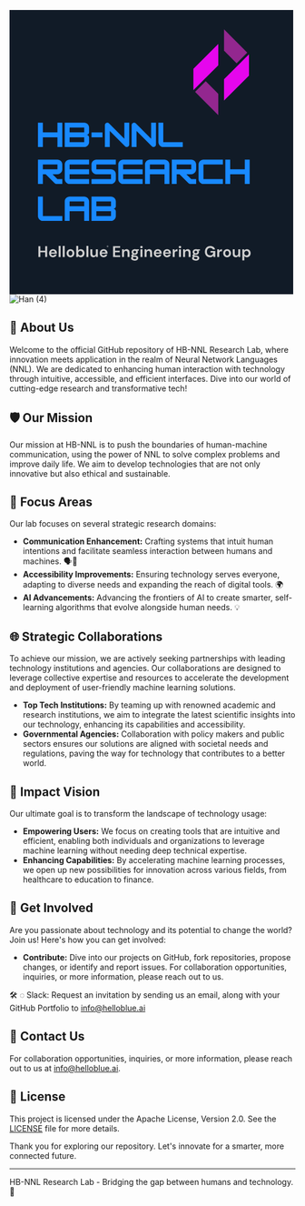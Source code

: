 <svg xmlns="http://www.w3.org/2000/svg" xmlns:xlink="http://www.w3.org/1999/xlink" width="500" zoomAndPan="magnify" viewBox="0 0 375 374.999991" height="500" preserveAspectRatio="xMidYMid meet" version="1.0"><defs><g/><clipPath id="b9228acf05"><path d="M 243.023438 44 L 276 44 L 276 106 L 243.023438 106 Z M 243.023438 44 " clip-rule="nonzero"/></clipPath><clipPath id="ef178c4887"><path d="M 283 58 L 316.523438 58 L 316.523438 120 L 283 120 Z M 283 58 " clip-rule="nonzero"/></clipPath><clipPath id="ac286abd48"><path d="M 245 93 L 276 93 L 276 138.75 L 245 138.75 Z M 245 93 " clip-rule="nonzero"/></clipPath><clipPath id="912c5ad3a2"><path d="M 283 25.5 L 315 25.5 L 315 71 L 283 71 Z M 283 25.5 " clip-rule="nonzero"/></clipPath></defs><rect x="-37.5" width="450" fill="#ffffff" y="-37.499999" height="449.999989" fill-opacity="1"/><rect x="-37.5" width="450" fill="#111b27" y="-37.499999" height="449.999989" fill-opacity="1"/><g fill="#1889ff" fill-opacity="1"><g transform="translate(36.000002, 180.833412)"><g><path d="M 27.347656 -19.304688 L 8.042969 -19.304688 L 8.042969 -32.171875 L 1.609375 -32.171875 L 1.609375 0 L 8.042969 0 L 8.042969 -12.867188 L 27.347656 -12.867188 L 27.347656 0 L 33.78125 0 L 33.78125 -32.171875 L 27.347656 -32.171875 Z M 27.347656 -19.304688 "/></g></g></g><g fill="#1889ff" fill-opacity="1"><g transform="translate(71.38219, 180.833412)"><g><path d="M 33.78125 -25.738281 C 33.78125 -29.234375 30.925781 -32.171875 27.347656 -32.171875 L 1.609375 -32.171875 L 1.609375 0 L 27.347656 0 C 30.925781 0 33.78125 -2.9375 33.78125 -6.433594 L 33.78125 -12.867188 C 33.78125 -14.636719 32.332031 -16.085938 30.5625 -16.085938 C 32.332031 -16.085938 33.78125 -17.535156 33.78125 -19.304688 Z M 27.347656 -25.738281 L 27.347656 -19.304688 L 8.042969 -19.304688 L 8.042969 -25.738281 Z M 8.042969 -6.433594 L 8.042969 -12.867188 L 27.347656 -12.867188 L 27.347656 -6.433594 Z M 8.042969 -6.433594 "/></g></g></g><g fill="#1889ff" fill-opacity="1"><g transform="translate(106.764378, 180.833412)"><g><path d="M 16.085938 -12.867188 L 16.085938 -19.304688 L 1.609375 -19.304688 L 1.609375 -12.867188 Z M 16.085938 -12.867188 "/></g></g></g><g fill="#1889ff" fill-opacity="1"><g transform="translate(124.455467, 180.833412)"><g><path d="M 8.042969 0 L 8.042969 -21.191406 L 28.269531 -0.964844 C 28.875 -0.363281 29.679688 0 30.5625 0 C 32.332031 0 33.78125 -1.449219 33.78125 -3.21875 L 33.78125 -32.171875 L 27.347656 -32.171875 L 27.347656 -10.980469 L 7.117188 -31.207031 C 6.515625 -31.808594 5.710938 -32.171875 4.824219 -32.171875 C 3.054688 -32.171875 1.609375 -30.722656 1.609375 -28.953125 L 1.609375 0 Z M 8.042969 0 "/></g></g></g><g fill="#1889ff" fill-opacity="1"><g transform="translate(159.837656, 180.833412)"><g><path d="M 8.042969 0 L 8.042969 -21.191406 L 28.269531 -0.964844 C 28.875 -0.363281 29.679688 0 30.5625 0 C 32.332031 0 33.78125 -1.449219 33.78125 -3.21875 L 33.78125 -32.171875 L 27.347656 -32.171875 L 27.347656 -10.980469 L 7.117188 -31.207031 C 6.515625 -31.808594 5.710938 -32.171875 4.824219 -32.171875 C 3.054688 -32.171875 1.609375 -30.722656 1.609375 -28.953125 L 1.609375 0 Z M 8.042969 0 "/></g></g></g><g fill="#1889ff" fill-opacity="1"><g transform="translate(195.219844, 180.833412)"><g><path d="M 33.78125 0 L 33.78125 -6.433594 L 8.042969 -6.433594 L 8.042969 -32.171875 L 1.609375 -32.171875 L 1.609375 -6.433594 C 1.609375 -2.894531 4.503906 0 8.042969 0 Z M 33.78125 0 "/></g></g></g><g fill="#1889ff" fill-opacity="1"><g transform="translate(36.000002, 229.583409)"><g><path d="M 33.78125 -25.738281 C 33.78125 -29.277344 30.886719 -32.171875 27.347656 -32.171875 L 1.609375 -32.171875 L 1.609375 0 L 8.042969 0 L 8.042969 -12.867188 L 11.824219 -12.867188 L 23.726562 -0.964844 C 24.371094 -0.320312 25.175781 0 26.058594 0 L 33.78125 0 L 33.78125 -6.433594 L 27.347656 -6.433594 L 20.910156 -12.867188 L 27.347656 -12.867188 C 30.886719 -12.867188 33.78125 -15.765625 33.78125 -19.304688 Z M 27.347656 -25.738281 L 27.347656 -19.304688 L 8.042969 -19.304688 L 8.042969 -25.738281 Z M 27.347656 -25.738281 "/></g></g></g><g fill="#1889ff" fill-opacity="1"><g transform="translate(71.38219, 229.583409)"><g><path d="M 33.78125 -32.171875 L 8.042969 -32.171875 C 4.503906 -32.171875 1.609375 -29.277344 1.609375 -25.738281 L 1.609375 -6.433594 C 1.609375 -2.894531 4.503906 0 8.042969 0 L 33.78125 0 L 33.78125 -6.433594 L 8.042969 -6.433594 L 8.042969 -12.867188 L 33.78125 -12.867188 L 33.78125 -19.304688 L 8.042969 -19.304688 L 8.042969 -25.738281 L 33.78125 -25.738281 Z M 33.78125 -32.171875 "/></g></g></g><g fill="#1889ff" fill-opacity="1"><g transform="translate(106.764378, 229.583409)"><g><path d="M 33.78125 -32.171875 L 8.042969 -32.171875 C 4.503906 -32.171875 1.609375 -29.277344 1.609375 -25.738281 L 1.609375 -19.304688 C 1.609375 -15.765625 4.503906 -12.867188 8.042969 -12.867188 L 27.347656 -12.867188 L 27.347656 -6.433594 L 1.609375 -6.433594 L 1.609375 0 L 27.347656 0 C 30.886719 0 33.78125 -2.894531 33.78125 -6.433594 L 33.78125 -12.867188 C 33.78125 -16.40625 30.886719 -19.304688 27.347656 -19.304688 L 8.042969 -19.304688 L 8.042969 -25.738281 L 33.78125 -25.738281 Z M 33.78125 -32.171875 "/></g></g></g><g fill="#1889ff" fill-opacity="1"><g transform="translate(142.146567, 229.583409)"><g><path d="M 33.78125 -32.171875 L 8.042969 -32.171875 C 4.503906 -32.171875 1.609375 -29.277344 1.609375 -25.738281 L 1.609375 -6.433594 C 1.609375 -2.894531 4.503906 0 8.042969 0 L 33.78125 0 L 33.78125 -6.433594 L 8.042969 -6.433594 L 8.042969 -12.867188 L 33.78125 -12.867188 L 33.78125 -19.304688 L 8.042969 -19.304688 L 8.042969 -25.738281 L 33.78125 -25.738281 Z M 33.78125 -32.171875 "/></g></g></g><g fill="#1889ff" fill-opacity="1"><g transform="translate(177.528755, 229.583409)"><g><path d="M 8.042969 -32.171875 C 4.503906 -32.171875 1.609375 -29.277344 1.609375 -25.738281 L 1.609375 0 L 8.042969 0 L 8.042969 -12.867188 L 27.347656 -12.867188 L 27.347656 0 L 33.78125 0 L 33.78125 -25.738281 C 33.78125 -29.277344 30.886719 -32.171875 27.347656 -32.171875 Z M 8.042969 -25.738281 L 27.347656 -25.738281 L 27.347656 -19.304688 L 8.042969 -19.304688 Z M 8.042969 -25.738281 "/></g></g></g><g fill="#1889ff" fill-opacity="1"><g transform="translate(212.910943, 229.583409)"><g><path d="M 33.78125 -25.738281 C 33.78125 -29.277344 30.886719 -32.171875 27.347656 -32.171875 L 1.609375 -32.171875 L 1.609375 0 L 8.042969 0 L 8.042969 -12.867188 L 11.824219 -12.867188 L 23.726562 -0.964844 C 24.371094 -0.320312 25.175781 0 26.058594 0 L 33.78125 0 L 33.78125 -6.433594 L 27.347656 -6.433594 L 20.910156 -12.867188 L 27.347656 -12.867188 C 30.886719 -12.867188 33.78125 -15.765625 33.78125 -19.304688 Z M 27.347656 -25.738281 L 27.347656 -19.304688 L 8.042969 -19.304688 L 8.042969 -25.738281 Z M 27.347656 -25.738281 "/></g></g></g><g fill="#1889ff" fill-opacity="1"><g transform="translate(248.293131, 229.583409)"><g><path d="M 33.78125 0 L 33.78125 -6.433594 L 8.042969 -6.433594 L 8.042969 -25.738281 L 33.78125 -25.738281 L 33.78125 -32.171875 L 8.042969 -32.171875 C 4.503906 -32.171875 1.609375 -29.277344 1.609375 -25.738281 L 1.609375 -6.433594 C 1.609375 -2.894531 4.503906 0 8.042969 0 Z M 33.78125 0 "/></g></g></g><g fill="#1889ff" fill-opacity="1"><g transform="translate(283.675308, 229.583409)"><g><path d="M 27.347656 -19.304688 L 8.042969 -19.304688 L 8.042969 -32.171875 L 1.609375 -32.171875 L 1.609375 0 L 8.042969 0 L 8.042969 -12.867188 L 27.347656 -12.867188 L 27.347656 0 L 33.78125 0 L 33.78125 -32.171875 L 27.347656 -32.171875 Z M 27.347656 -19.304688 "/></g></g></g><g fill="#1889ff" fill-opacity="1"><g transform="translate(36.000002, 278.333406)"><g><path d="M 33.78125 0 L 33.78125 -6.433594 L 8.042969 -6.433594 L 8.042969 -32.171875 L 1.609375 -32.171875 L 1.609375 -6.433594 C 1.609375 -2.894531 4.503906 0 8.042969 0 Z M 33.78125 0 "/></g></g></g><g fill="#1889ff" fill-opacity="1"><g transform="translate(71.38219, 278.333406)"><g><path d="M 8.042969 -32.171875 C 4.503906 -32.171875 1.609375 -29.277344 1.609375 -25.738281 L 1.609375 0 L 8.042969 0 L 8.042969 -12.867188 L 27.347656 -12.867188 L 27.347656 0 L 33.78125 0 L 33.78125 -25.738281 C 33.78125 -29.277344 30.886719 -32.171875 27.347656 -32.171875 Z M 8.042969 -25.738281 L 27.347656 -25.738281 L 27.347656 -19.304688 L 8.042969 -19.304688 Z M 8.042969 -25.738281 "/></g></g></g><g fill="#1889ff" fill-opacity="1"><g transform="translate(106.764378, 278.333406)"><g><path d="M 33.78125 -25.738281 C 33.78125 -29.234375 30.925781 -32.171875 27.347656 -32.171875 L 1.609375 -32.171875 L 1.609375 0 L 27.347656 0 C 30.925781 0 33.78125 -2.9375 33.78125 -6.433594 L 33.78125 -12.867188 C 33.78125 -14.636719 32.332031 -16.085938 30.5625 -16.085938 C 32.332031 -16.085938 33.78125 -17.535156 33.78125 -19.304688 Z M 27.347656 -25.738281 L 27.347656 -19.304688 L 8.042969 -19.304688 L 8.042969 -25.738281 Z M 8.042969 -6.433594 L 8.042969 -12.867188 L 27.347656 -12.867188 L 27.347656 -6.433594 Z M 8.042969 -6.433594 "/></g></g></g><g clip-path="url(#b9228acf05)"><path fill="#e606ed" d="M 243.046875 105.835938 L 257.132812 91.753906 L 275.96875 72.921875 L 275.96875 44.757812 L 243.046875 77.671875 Z M 243.046875 105.835938 " fill-opacity="1" fill-rule="nonzero"/></g><g clip-path="url(#ef178c4887)"><path fill="#e606ed" d="M 302.421875 72.496094 L 283.585938 91.324219 L 283.585938 119.492188 L 316.507812 86.578125 L 316.507812 58.414062 Z M 302.421875 72.496094 " fill-opacity="1" fill-rule="nonzero"/></g><g clip-path="url(#ac286abd48)"><path fill="#93278f" d="M 245.285156 108.078125 L 275.96875 138.75 L 275.96875 110.585938 L 259.371094 93.996094 Z M 245.285156 108.078125 " fill-opacity="1" fill-rule="nonzero"/></g><g clip-path="url(#912c5ad3a2)"><path fill="#93278f" d="M 283.585938 25.5 L 283.585938 53.660156 L 300.179688 70.253906 L 314.269531 56.171875 Z M 283.585938 25.5 " fill-opacity="1" fill-rule="nonzero"/></g><g fill="#cfcfcf" fill-opacity="1"><g transform="translate(36.750002, 325.946638)"><g><path d="M 1.390625 0 L 1.390625 -14.28125 L 4 -14.28125 L 4 -8.34375 L 10.40625 -8.34375 L 10.40625 -14.28125 L 13.015625 -14.28125 L 13.015625 0 L 10.40625 0 L 10.40625 -6.21875 L 4 -6.21875 L 4 0 Z M 1.390625 0 "/></g></g></g><g fill="#cfcfcf" fill-opacity="1"><g transform="translate(51.268233, 325.946638)"><g><path d="M 6.25 0.25 C 5.226562 0.25 4.320312 0.03125 3.53125 -0.40625 C 2.738281 -0.84375 2.117188 -1.453125 1.671875 -2.234375 C 1.222656 -3.023438 1 -3.941406 1 -4.984375 C 1 -6.023438 1.21875 -6.953125 1.65625 -7.765625 C 2.101562 -8.585938 2.71875 -9.222656 3.5 -9.671875 C 4.28125 -10.128906 5.203125 -10.359375 6.265625 -10.359375 C 7.253906 -10.359375 8.128906 -10.140625 8.890625 -9.703125 C 9.660156 -9.273438 10.257812 -8.679688 10.6875 -7.921875 C 11.113281 -7.171875 11.328125 -6.332031 11.328125 -5.40625 C 11.328125 -5.257812 11.320312 -5.101562 11.3125 -4.9375 C 11.3125 -4.769531 11.300781 -4.597656 11.28125 -4.421875 L 3.59375 -4.421875 C 3.644531 -3.640625 3.914062 -3.019531 4.40625 -2.5625 C 4.90625 -2.113281 5.507812 -1.890625 6.21875 -1.890625 C 6.75 -1.890625 7.191406 -2.007812 7.546875 -2.25 C 7.910156 -2.488281 8.179688 -2.800781 8.359375 -3.1875 L 11.015625 -3.1875 C 10.828125 -2.539062 10.507812 -1.957031 10.0625 -1.4375 C 9.625 -0.914062 9.082031 -0.503906 8.4375 -0.203125 C 7.789062 0.0976562 7.0625 0.25 6.25 0.25 Z M 6.265625 -8.25 C 5.628906 -8.25 5.066406 -8.066406 4.578125 -7.703125 C 4.085938 -7.335938 3.769531 -6.789062 3.625 -6.0625 L 8.671875 -6.0625 C 8.628906 -6.726562 8.382812 -7.257812 7.9375 -7.65625 C 7.488281 -8.050781 6.929688 -8.25 6.265625 -8.25 Z M 6.265625 -8.25 "/></g></g></g><g fill="#cfcfcf" fill-opacity="1"><g transform="translate(63.584267, 325.946638)"><g><path d="M 1.328125 0 L 1.328125 -14.6875 L 3.9375 -14.6875 L 3.9375 0 Z M 1.328125 0 "/></g></g></g><g fill="#cfcfcf" fill-opacity="1"><g transform="translate(68.987852, 325.946638)"><g><path d="M 1.328125 0 L 1.328125 -14.6875 L 3.9375 -14.6875 L 3.9375 0 Z M 1.328125 0 "/></g></g></g><g fill="#cfcfcf" fill-opacity="1"><g transform="translate(74.391437, 325.946638)"><g><path d="M 6.1875 0.25 C 5.207031 0.25 4.320312 0.0234375 3.53125 -0.421875 C 2.75 -0.878906 2.128906 -1.503906 1.671875 -2.296875 C 1.222656 -3.085938 1 -4.007812 1 -5.0625 C 1 -6.101562 1.226562 -7.019531 1.6875 -7.8125 C 2.15625 -8.613281 2.78125 -9.238281 3.5625 -9.6875 C 4.34375 -10.132812 5.222656 -10.359375 6.203125 -10.359375 C 7.171875 -10.359375 8.046875 -10.132812 8.828125 -9.6875 C 9.609375 -9.238281 10.222656 -8.613281 10.671875 -7.8125 C 11.128906 -7.019531 11.359375 -6.101562 11.359375 -5.0625 C 11.359375 -4.007812 11.128906 -3.085938 10.671875 -2.296875 C 10.222656 -1.503906 9.601562 -0.878906 8.8125 -0.421875 C 8.019531 0.0234375 7.144531 0.25 6.1875 0.25 Z M 6.1875 -2.015625 C 6.863281 -2.015625 7.453125 -2.269531 7.953125 -2.78125 C 8.460938 -3.289062 8.71875 -4.050781 8.71875 -5.0625 C 8.71875 -6.070312 8.460938 -6.828125 7.953125 -7.328125 C 7.453125 -7.835938 6.867188 -8.09375 6.203125 -8.09375 C 5.503906 -8.09375 4.90625 -7.835938 4.40625 -7.328125 C 3.914062 -6.828125 3.671875 -6.070312 3.671875 -5.0625 C 3.671875 -4.050781 3.914062 -3.289062 4.40625 -2.78125 C 4.90625 -2.269531 5.5 -2.015625 6.1875 -2.015625 Z M 6.1875 -2.015625 "/></g></g></g><g fill="#cfcfcf" fill-opacity="1"><g transform="translate(86.870595, 325.946638)"><g><path d="M 7.328125 0.25 C 6.566406 0.25 5.898438 0.109375 5.328125 -0.171875 C 4.753906 -0.460938 4.289062 -0.867188 3.9375 -1.390625 L 3.65625 0 L 1.328125 0 L 1.328125 -14.6875 L 3.9375 -14.6875 L 3.9375 -8.671875 C 4.257812 -9.117188 4.691406 -9.507812 5.234375 -9.84375 C 5.773438 -10.1875 6.472656 -10.359375 7.328125 -10.359375 C 8.273438 -10.359375 9.125 -10.128906 9.875 -9.671875 C 10.625 -9.210938 11.21875 -8.582031 11.65625 -7.78125 C 12.09375 -6.976562 12.3125 -6.066406 12.3125 -5.046875 C 12.3125 -4.023438 12.09375 -3.113281 11.65625 -2.3125 C 11.21875 -1.519531 10.625 -0.894531 9.875 -0.4375 C 9.125 0.0195312 8.273438 0.25 7.328125 0.25 Z M 6.78125 -2.046875 C 7.601562 -2.046875 8.285156 -2.320312 8.828125 -2.875 C 9.378906 -3.4375 9.65625 -4.160156 9.65625 -5.046875 C 9.65625 -5.921875 9.378906 -6.644531 8.828125 -7.21875 C 8.285156 -7.789062 7.601562 -8.078125 6.78125 -8.078125 C 5.9375 -8.078125 5.242188 -7.796875 4.703125 -7.234375 C 4.160156 -6.671875 3.890625 -5.945312 3.890625 -5.0625 C 3.890625 -4.175781 4.160156 -3.453125 4.703125 -2.890625 C 5.242188 -2.328125 5.9375 -2.046875 6.78125 -2.046875 Z M 6.78125 -2.046875 "/></g></g></g><g fill="#cfcfcf" fill-opacity="1"><g transform="translate(100.287721, 325.946638)"><g><path d="M 1.328125 0 L 1.328125 -14.6875 L 3.9375 -14.6875 L 3.9375 0 Z M 1.328125 0 "/></g></g></g><g fill="#cfcfcf" fill-opacity="1"><g transform="translate(105.691306, 325.946638)"><g><path d="M 5.125 0.25 C 3.851562 0.25 2.875 -0.144531 2.1875 -0.9375 C 1.5 -1.726562 1.15625 -2.882812 1.15625 -4.40625 L 1.15625 -10.125 L 3.75 -10.125 L 3.75 -4.65625 C 3.75 -3.78125 3.925781 -3.109375 4.28125 -2.640625 C 4.632812 -2.179688 5.191406 -1.953125 5.953125 -1.953125 C 6.679688 -1.953125 7.28125 -2.210938 7.75 -2.734375 C 8.21875 -3.253906 8.453125 -3.972656 8.453125 -4.890625 L 8.453125 -10.125 L 11.0625 -10.125 L 11.0625 0 L 8.75 0 L 8.546875 -1.71875 C 8.234375 -1.113281 7.78125 -0.632812 7.1875 -0.28125 C 6.601562 0.0703125 5.914062 0.25 5.125 0.25 Z M 5.125 0.25 "/></g></g></g><g fill="#cfcfcf" fill-opacity="1"><g transform="translate(118.21125, 325.946638)"><g><path d="M 6.25 0.25 C 5.226562 0.25 4.320312 0.03125 3.53125 -0.40625 C 2.738281 -0.84375 2.117188 -1.453125 1.671875 -2.234375 C 1.222656 -3.023438 1 -3.941406 1 -4.984375 C 1 -6.023438 1.21875 -6.953125 1.65625 -7.765625 C 2.101562 -8.585938 2.71875 -9.222656 3.5 -9.671875 C 4.28125 -10.128906 5.203125 -10.359375 6.265625 -10.359375 C 7.253906 -10.359375 8.128906 -10.140625 8.890625 -9.703125 C 9.660156 -9.273438 10.257812 -8.679688 10.6875 -7.921875 C 11.113281 -7.171875 11.328125 -6.332031 11.328125 -5.40625 C 11.328125 -5.257812 11.320312 -5.101562 11.3125 -4.9375 C 11.3125 -4.769531 11.300781 -4.597656 11.28125 -4.421875 L 3.59375 -4.421875 C 3.644531 -3.640625 3.914062 -3.019531 4.40625 -2.5625 C 4.90625 -2.113281 5.507812 -1.890625 6.21875 -1.890625 C 6.75 -1.890625 7.191406 -2.007812 7.546875 -2.25 C 7.910156 -2.488281 8.179688 -2.800781 8.359375 -3.1875 L 11.015625 -3.1875 C 10.828125 -2.539062 10.507812 -1.957031 10.0625 -1.4375 C 9.625 -0.914062 9.082031 -0.503906 8.4375 -0.203125 C 7.789062 0.0976562 7.0625 0.25 6.25 0.25 Z M 6.265625 -8.25 C 5.628906 -8.25 5.066406 -8.066406 4.578125 -7.703125 C 4.085938 -7.335938 3.769531 -6.789062 3.625 -6.0625 L 8.671875 -6.0625 C 8.628906 -6.726562 8.382812 -7.257812 7.9375 -7.65625 C 7.488281 -8.050781 6.929688 -8.25 6.265625 -8.25 Z M 6.265625 -8.25 "/></g></g></g><g fill="#cfcfcf" fill-opacity="1"><g transform="translate(130.527284, 325.946638)"><g/></g></g><g fill="#cfcfcf" fill-opacity="1"><g transform="translate(135.502666, 325.946638)"><g><path d="M 1.390625 0 L 1.390625 -14.28125 L 10.71875 -14.28125 L 10.71875 -12.1875 L 4 -12.1875 L 4 -8.265625 L 10.09375 -8.265625 L 10.09375 -6.21875 L 4 -6.21875 L 4 -2.109375 L 10.71875 -2.109375 L 10.71875 0 Z M 1.390625 0 "/></g></g></g><g fill="#cfcfcf" fill-opacity="1"><g transform="translate(147.410883, 325.946638)"><g><path d="M 1.328125 0 L 1.328125 -10.125 L 3.625 -10.125 L 3.84375 -8.40625 C 4.15625 -9.007812 4.601562 -9.484375 5.1875 -9.828125 C 5.78125 -10.179688 6.476562 -10.359375 7.28125 -10.359375 C 8.53125 -10.359375 9.503906 -9.960938 10.203125 -9.171875 C 10.898438 -8.390625 11.25 -7.238281 11.25 -5.71875 L 11.25 0 L 8.625 0 L 8.625 -5.46875 C 8.625 -6.34375 8.445312 -7.007812 8.09375 -7.46875 C 7.75 -7.925781 7.203125 -8.15625 6.453125 -8.15625 C 5.710938 -8.15625 5.109375 -7.894531 4.640625 -7.375 C 4.171875 -6.863281 3.9375 -6.144531 3.9375 -5.21875 L 3.9375 0 Z M 1.328125 0 "/></g></g></g><g fill="#cfcfcf" fill-opacity="1"><g transform="translate(159.930833, 325.946638)"><g><path d="M 5.609375 -3.015625 C 5.117188 -3.015625 4.664062 -3.070312 4.25 -3.1875 L 3.484375 -2.421875 C 3.722656 -2.304688 4.035156 -2.207031 4.421875 -2.125 C 4.816406 -2.039062 5.457031 -1.957031 6.34375 -1.875 C 7.6875 -1.75 8.664062 -1.425781 9.28125 -0.90625 C 9.894531 -0.394531 10.203125 0.3125 10.203125 1.21875 C 10.203125 1.820312 10.035156 2.390625 9.703125 2.921875 C 9.378906 3.460938 8.878906 3.898438 8.203125 4.234375 C 7.523438 4.566406 6.65625 4.734375 5.59375 4.734375 C 4.144531 4.734375 2.976562 4.460938 2.09375 3.921875 C 1.21875 3.390625 0.78125 2.585938 0.78125 1.515625 C 0.78125 0.597656 1.222656 -0.191406 2.109375 -0.859375 C 1.828125 -0.984375 1.585938 -1.113281 1.390625 -1.25 C 1.203125 -1.382812 1.03125 -1.523438 0.875 -1.671875 L 0.875 -2.140625 L 2.65625 -4.015625 C 1.863281 -4.710938 1.46875 -5.601562 1.46875 -6.6875 C 1.46875 -7.375 1.632812 -7.992188 1.96875 -8.546875 C 2.300781 -9.109375 2.773438 -9.550781 3.390625 -9.875 C 4.003906 -10.195312 4.742188 -10.359375 5.609375 -10.359375 C 6.179688 -10.359375 6.710938 -10.28125 7.203125 -10.125 L 11.046875 -10.125 L 11.046875 -8.53125 L 9.3125 -8.40625 C 9.582031 -7.882812 9.71875 -7.3125 9.71875 -6.6875 C 9.71875 -6.007812 9.550781 -5.390625 9.21875 -4.828125 C 8.894531 -4.273438 8.421875 -3.832031 7.796875 -3.5 C 7.179688 -3.175781 6.453125 -3.015625 5.609375 -3.015625 Z M 5.609375 -5.015625 C 6.140625 -5.015625 6.578125 -5.15625 6.921875 -5.4375 C 7.273438 -5.726562 7.453125 -6.140625 7.453125 -6.671875 C 7.453125 -7.203125 7.273438 -7.609375 6.921875 -7.890625 C 6.578125 -8.179688 6.140625 -8.328125 5.609375 -8.328125 C 5.054688 -8.328125 4.609375 -8.179688 4.265625 -7.890625 C 3.921875 -7.609375 3.75 -7.203125 3.75 -6.671875 C 3.75 -6.140625 3.921875 -5.726562 4.265625 -5.4375 C 4.609375 -5.15625 5.054688 -5.015625 5.609375 -5.015625 Z M 3.15625 1.25 C 3.15625 1.75 3.390625 2.125 3.859375 2.375 C 4.335938 2.625 4.914062 2.75 5.59375 2.75 C 6.25 2.75 6.78125 2.613281 7.1875 2.34375 C 7.59375 2.082031 7.796875 1.726562 7.796875 1.28125 C 7.796875 0.914062 7.660156 0.609375 7.390625 0.359375 C 7.128906 0.117188 6.601562 -0.0234375 5.8125 -0.078125 C 5.257812 -0.117188 4.742188 -0.179688 4.265625 -0.265625 C 3.867188 -0.046875 3.582031 0.191406 3.40625 0.453125 C 3.238281 0.710938 3.15625 0.976562 3.15625 1.25 Z M 3.15625 1.25 "/></g></g></g><g fill="#cfcfcf" fill-opacity="1"><g transform="translate(171.655533, 325.946638)"><g><path d="M 2.734375 -11.6875 C 2.253906 -11.6875 1.863281 -11.828125 1.5625 -12.109375 C 1.257812 -12.398438 1.109375 -12.765625 1.109375 -13.203125 C 1.109375 -13.640625 1.257812 -13.992188 1.5625 -14.265625 C 1.863281 -14.546875 2.253906 -14.6875 2.734375 -14.6875 C 3.210938 -14.6875 3.601562 -14.546875 3.90625 -14.265625 C 4.207031 -13.992188 4.359375 -13.640625 4.359375 -13.203125 C 4.359375 -12.765625 4.207031 -12.398438 3.90625 -12.109375 C 3.601562 -11.828125 3.210938 -11.6875 2.734375 -11.6875 Z M 1.421875 0 L 1.421875 -10.125 L 4.046875 -10.125 L 4.046875 0 Z M 1.421875 0 "/></g></g></g><g fill="#cfcfcf" fill-opacity="1"><g transform="translate(177.222237, 325.946638)"><g><path d="M 1.328125 0 L 1.328125 -10.125 L 3.625 -10.125 L 3.84375 -8.40625 C 4.15625 -9.007812 4.601562 -9.484375 5.1875 -9.828125 C 5.78125 -10.179688 6.476562 -10.359375 7.28125 -10.359375 C 8.53125 -10.359375 9.503906 -9.960938 10.203125 -9.171875 C 10.898438 -8.390625 11.25 -7.238281 11.25 -5.71875 L 11.25 0 L 8.625 0 L 8.625 -5.46875 C 8.625 -6.34375 8.445312 -7.007812 8.09375 -7.46875 C 7.75 -7.925781 7.203125 -8.15625 6.453125 -8.15625 C 5.710938 -8.15625 5.109375 -7.894531 4.640625 -7.375 C 4.171875 -6.863281 3.9375 -6.144531 3.9375 -5.21875 L 3.9375 0 Z M 1.328125 0 "/></g></g></g><g fill="#cfcfcf" fill-opacity="1"><g transform="translate(189.742187, 325.946638)"><g><path d="M 6.25 0.25 C 5.226562 0.25 4.320312 0.03125 3.53125 -0.40625 C 2.738281 -0.84375 2.117188 -1.453125 1.671875 -2.234375 C 1.222656 -3.023438 1 -3.941406 1 -4.984375 C 1 -6.023438 1.21875 -6.953125 1.65625 -7.765625 C 2.101562 -8.585938 2.71875 -9.222656 3.5 -9.671875 C 4.28125 -10.128906 5.203125 -10.359375 6.265625 -10.359375 C 7.253906 -10.359375 8.128906 -10.140625 8.890625 -9.703125 C 9.660156 -9.273438 10.257812 -8.679688 10.6875 -7.921875 C 11.113281 -7.171875 11.328125 -6.332031 11.328125 -5.40625 C 11.328125 -5.257812 11.320312 -5.101562 11.3125 -4.9375 C 11.3125 -4.769531 11.300781 -4.597656 11.28125 -4.421875 L 3.59375 -4.421875 C 3.644531 -3.640625 3.914062 -3.019531 4.40625 -2.5625 C 4.90625 -2.113281 5.507812 -1.890625 6.21875 -1.890625 C 6.75 -1.890625 7.191406 -2.007812 7.546875 -2.25 C 7.910156 -2.488281 8.179688 -2.800781 8.359375 -3.1875 L 11.015625 -3.1875 C 10.828125 -2.539062 10.507812 -1.957031 10.0625 -1.4375 C 9.625 -0.914062 9.082031 -0.503906 8.4375 -0.203125 C 7.789062 0.0976562 7.0625 0.25 6.25 0.25 Z M 6.265625 -8.25 C 5.628906 -8.25 5.066406 -8.066406 4.578125 -7.703125 C 4.085938 -7.335938 3.769531 -6.789062 3.625 -6.0625 L 8.671875 -6.0625 C 8.628906 -6.726562 8.382812 -7.257812 7.9375 -7.65625 C 7.488281 -8.050781 6.929688 -8.25 6.265625 -8.25 Z M 6.265625 -8.25 "/></g></g></g><g fill="#cfcfcf" fill-opacity="1"><g transform="translate(202.058226, 325.946638)"><g><path d="M 6.25 0.25 C 5.226562 0.25 4.320312 0.03125 3.53125 -0.40625 C 2.738281 -0.84375 2.117188 -1.453125 1.671875 -2.234375 C 1.222656 -3.023438 1 -3.941406 1 -4.984375 C 1 -6.023438 1.21875 -6.953125 1.65625 -7.765625 C 2.101562 -8.585938 2.71875 -9.222656 3.5 -9.671875 C 4.28125 -10.128906 5.203125 -10.359375 6.265625 -10.359375 C 7.253906 -10.359375 8.128906 -10.140625 8.890625 -9.703125 C 9.660156 -9.273438 10.257812 -8.679688 10.6875 -7.921875 C 11.113281 -7.171875 11.328125 -6.332031 11.328125 -5.40625 C 11.328125 -5.257812 11.320312 -5.101562 11.3125 -4.9375 C 11.3125 -4.769531 11.300781 -4.597656 11.28125 -4.421875 L 3.59375 -4.421875 C 3.644531 -3.640625 3.914062 -3.019531 4.40625 -2.5625 C 4.90625 -2.113281 5.507812 -1.890625 6.21875 -1.890625 C 6.75 -1.890625 7.191406 -2.007812 7.546875 -2.25 C 7.910156 -2.488281 8.179688 -2.800781 8.359375 -3.1875 L 11.015625 -3.1875 C 10.828125 -2.539062 10.507812 -1.957031 10.0625 -1.4375 C 9.625 -0.914062 9.082031 -0.503906 8.4375 -0.203125 C 7.789062 0.0976562 7.0625 0.25 6.25 0.25 Z M 6.265625 -8.25 C 5.628906 -8.25 5.066406 -8.066406 4.578125 -7.703125 C 4.085938 -7.335938 3.769531 -6.789062 3.625 -6.0625 L 8.671875 -6.0625 C 8.628906 -6.726562 8.382812 -7.257812 7.9375 -7.65625 C 7.488281 -8.050781 6.929688 -8.25 6.265625 -8.25 Z M 6.265625 -8.25 "/></g></g></g><g fill="#cfcfcf" fill-opacity="1"><g transform="translate(214.374265, 325.946638)"><g><path d="M 1.328125 0 L 1.328125 -10.125 L 3.65625 -10.125 L 3.890625 -8.21875 C 4.265625 -8.875 4.765625 -9.394531 5.390625 -9.78125 C 6.023438 -10.164062 6.769531 -10.359375 7.625 -10.359375 L 7.625 -7.609375 L 6.890625 -7.609375 C 6.328125 -7.609375 5.816406 -7.519531 5.359375 -7.34375 C 4.910156 -7.164062 4.5625 -6.859375 4.3125 -6.421875 C 4.0625 -5.992188 3.9375 -5.390625 3.9375 -4.609375 L 3.9375 0 Z M 1.328125 0 "/></g></g></g><g fill="#cfcfcf" fill-opacity="1"><g transform="translate(222.57137, 325.946638)"><g><path d="M 2.734375 -11.6875 C 2.253906 -11.6875 1.863281 -11.828125 1.5625 -12.109375 C 1.257812 -12.398438 1.109375 -12.765625 1.109375 -13.203125 C 1.109375 -13.640625 1.257812 -13.992188 1.5625 -14.265625 C 1.863281 -14.546875 2.253906 -14.6875 2.734375 -14.6875 C 3.210938 -14.6875 3.601562 -14.546875 3.90625 -14.265625 C 4.207031 -13.992188 4.359375 -13.640625 4.359375 -13.203125 C 4.359375 -12.765625 4.207031 -12.398438 3.90625 -12.109375 C 3.601562 -11.828125 3.210938 -11.6875 2.734375 -11.6875 Z M 1.421875 0 L 1.421875 -10.125 L 4.046875 -10.125 L 4.046875 0 Z M 1.421875 0 "/></g></g></g><g fill="#cfcfcf" fill-opacity="1"><g transform="translate(228.138074, 325.946638)"><g><path d="M 1.328125 0 L 1.328125 -10.125 L 3.625 -10.125 L 3.84375 -8.40625 C 4.15625 -9.007812 4.601562 -9.484375 5.1875 -9.828125 C 5.78125 -10.179688 6.476562 -10.359375 7.28125 -10.359375 C 8.53125 -10.359375 9.503906 -9.960938 10.203125 -9.171875 C 10.898438 -8.390625 11.25 -7.238281 11.25 -5.71875 L 11.25 0 L 8.625 0 L 8.625 -5.46875 C 8.625 -6.34375 8.445312 -7.007812 8.09375 -7.46875 C 7.75 -7.925781 7.203125 -8.15625 6.453125 -8.15625 C 5.710938 -8.15625 5.109375 -7.894531 4.640625 -7.375 C 4.171875 -6.863281 3.9375 -6.144531 3.9375 -5.21875 L 3.9375 0 Z M 1.328125 0 "/></g></g></g><g fill="#cfcfcf" fill-opacity="1"><g transform="translate(240.658024, 325.946638)"><g><path d="M 5.609375 -3.015625 C 5.117188 -3.015625 4.664062 -3.070312 4.25 -3.1875 L 3.484375 -2.421875 C 3.722656 -2.304688 4.035156 -2.207031 4.421875 -2.125 C 4.816406 -2.039062 5.457031 -1.957031 6.34375 -1.875 C 7.6875 -1.75 8.664062 -1.425781 9.28125 -0.90625 C 9.894531 -0.394531 10.203125 0.3125 10.203125 1.21875 C 10.203125 1.820312 10.035156 2.390625 9.703125 2.921875 C 9.378906 3.460938 8.878906 3.898438 8.203125 4.234375 C 7.523438 4.566406 6.65625 4.734375 5.59375 4.734375 C 4.144531 4.734375 2.976562 4.460938 2.09375 3.921875 C 1.21875 3.390625 0.78125 2.585938 0.78125 1.515625 C 0.78125 0.597656 1.222656 -0.191406 2.109375 -0.859375 C 1.828125 -0.984375 1.585938 -1.113281 1.390625 -1.25 C 1.203125 -1.382812 1.03125 -1.523438 0.875 -1.671875 L 0.875 -2.140625 L 2.65625 -4.015625 C 1.863281 -4.710938 1.46875 -5.601562 1.46875 -6.6875 C 1.46875 -7.375 1.632812 -7.992188 1.96875 -8.546875 C 2.300781 -9.109375 2.773438 -9.550781 3.390625 -9.875 C 4.003906 -10.195312 4.742188 -10.359375 5.609375 -10.359375 C 6.179688 -10.359375 6.710938 -10.28125 7.203125 -10.125 L 11.046875 -10.125 L 11.046875 -8.53125 L 9.3125 -8.40625 C 9.582031 -7.882812 9.71875 -7.3125 9.71875 -6.6875 C 9.71875 -6.007812 9.550781 -5.390625 9.21875 -4.828125 C 8.894531 -4.273438 8.421875 -3.832031 7.796875 -3.5 C 7.179688 -3.175781 6.453125 -3.015625 5.609375 -3.015625 Z M 5.609375 -5.015625 C 6.140625 -5.015625 6.578125 -5.15625 6.921875 -5.4375 C 7.273438 -5.726562 7.453125 -6.140625 7.453125 -6.671875 C 7.453125 -7.203125 7.273438 -7.609375 6.921875 -7.890625 C 6.578125 -8.179688 6.140625 -8.328125 5.609375 -8.328125 C 5.054688 -8.328125 4.609375 -8.179688 4.265625 -7.890625 C 3.921875 -7.609375 3.75 -7.203125 3.75 -6.671875 C 3.75 -6.140625 3.921875 -5.726562 4.265625 -5.4375 C 4.609375 -5.15625 5.054688 -5.015625 5.609375 -5.015625 Z M 3.15625 1.25 C 3.15625 1.75 3.390625 2.125 3.859375 2.375 C 4.335938 2.625 4.914062 2.75 5.59375 2.75 C 6.25 2.75 6.78125 2.613281 7.1875 2.34375 C 7.59375 2.082031 7.796875 1.726562 7.796875 1.28125 C 7.796875 0.914062 7.660156 0.609375 7.390625 0.359375 C 7.128906 0.117188 6.601562 -0.0234375 5.8125 -0.078125 C 5.257812 -0.117188 4.742188 -0.179688 4.265625 -0.265625 C 3.867188 -0.046875 3.582031 0.191406 3.40625 0.453125 C 3.238281 0.710938 3.15625 0.976562 3.15625 1.25 Z M 3.15625 1.25 "/></g></g></g><g fill="#cfcfcf" fill-opacity="1"><g transform="translate(252.382724, 325.946638)"><g/></g></g><g fill="#cfcfcf" fill-opacity="1"><g transform="translate(257.358111, 325.946638)"><g><path d="M 7.625 0.25 C 6.28125 0.25 5.101562 -0.0546875 4.09375 -0.671875 C 3.09375 -1.285156 2.3125 -2.140625 1.75 -3.234375 C 1.195312 -4.328125 0.921875 -5.601562 0.921875 -7.0625 C 0.921875 -8.53125 1.207031 -9.820312 1.78125 -10.9375 C 2.363281 -12.0625 3.1875 -12.941406 4.25 -13.578125 C 5.320312 -14.210938 6.59375 -14.53125 8.0625 -14.53125 C 9.738281 -14.53125 11.125 -14.128906 12.21875 -13.328125 C 13.320312 -12.523438 14.035156 -11.414062 14.359375 -10 L 11.453125 -10 C 11.234375 -10.664062 10.835938 -11.1875 10.265625 -11.5625 C 9.691406 -11.9375 8.957031 -12.125 8.0625 -12.125 C 6.632812 -12.125 5.53125 -11.671875 4.75 -10.765625 C 3.976562 -9.859375 3.59375 -8.617188 3.59375 -7.046875 C 3.59375 -5.460938 3.972656 -4.238281 4.734375 -3.375 C 5.503906 -2.507812 6.550781 -2.078125 7.875 -2.078125 C 9.164062 -2.078125 10.140625 -2.425781 10.796875 -3.125 C 11.460938 -3.832031 11.863281 -4.753906 12 -5.890625 L 8.390625 -5.890625 L 8.390625 -7.859375 L 14.625 -7.859375 L 14.625 0 L 12.21875 0 L 12.015625 -1.875 C 11.554688 -1.195312 10.976562 -0.671875 10.28125 -0.296875 C 9.59375 0.0664062 8.707031 0.25 7.625 0.25 Z M 7.625 0.25 "/></g></g></g><g fill="#cfcfcf" fill-opacity="1"><g transform="translate(273.242509, 325.946638)"><g><path d="M 1.328125 0 L 1.328125 -10.125 L 3.65625 -10.125 L 3.890625 -8.21875 C 4.265625 -8.875 4.765625 -9.394531 5.390625 -9.78125 C 6.023438 -10.164062 6.769531 -10.359375 7.625 -10.359375 L 7.625 -7.609375 L 6.890625 -7.609375 C 6.328125 -7.609375 5.816406 -7.519531 5.359375 -7.34375 C 4.910156 -7.164062 4.5625 -6.859375 4.3125 -6.421875 C 4.0625 -5.992188 3.9375 -5.390625 3.9375 -4.609375 L 3.9375 0 Z M 1.328125 0 "/></g></g></g><g fill="#cfcfcf" fill-opacity="1"><g transform="translate(281.439614, 325.946638)"><g><path d="M 6.1875 0.25 C 5.207031 0.25 4.320312 0.0234375 3.53125 -0.421875 C 2.75 -0.878906 2.128906 -1.503906 1.671875 -2.296875 C 1.222656 -3.085938 1 -4.007812 1 -5.0625 C 1 -6.101562 1.226562 -7.019531 1.6875 -7.8125 C 2.15625 -8.613281 2.78125 -9.238281 3.5625 -9.6875 C 4.34375 -10.132812 5.222656 -10.359375 6.203125 -10.359375 C 7.171875 -10.359375 8.046875 -10.132812 8.828125 -9.6875 C 9.609375 -9.238281 10.222656 -8.613281 10.671875 -7.8125 C 11.128906 -7.019531 11.359375 -6.101562 11.359375 -5.0625 C 11.359375 -4.007812 11.128906 -3.085938 10.671875 -2.296875 C 10.222656 -1.503906 9.601562 -0.878906 8.8125 -0.421875 C 8.019531 0.0234375 7.144531 0.25 6.1875 0.25 Z M 6.1875 -2.015625 C 6.863281 -2.015625 7.453125 -2.269531 7.953125 -2.78125 C 8.460938 -3.289062 8.71875 -4.050781 8.71875 -5.0625 C 8.71875 -6.070312 8.460938 -6.828125 7.953125 -7.328125 C 7.453125 -7.835938 6.867188 -8.09375 6.203125 -8.09375 C 5.503906 -8.09375 4.90625 -7.835938 4.40625 -7.328125 C 3.914062 -6.828125 3.671875 -6.070312 3.671875 -5.0625 C 3.671875 -4.050781 3.914062 -3.289062 4.40625 -2.78125 C 4.90625 -2.269531 5.5 -2.015625 6.1875 -2.015625 Z M 6.1875 -2.015625 "/></g></g></g><g fill="#cfcfcf" fill-opacity="1"><g transform="translate(293.918777, 325.946638)"><g><path d="M 5.125 0.25 C 3.851562 0.25 2.875 -0.144531 2.1875 -0.9375 C 1.5 -1.726562 1.15625 -2.882812 1.15625 -4.40625 L 1.15625 -10.125 L 3.75 -10.125 L 3.75 -4.65625 C 3.75 -3.78125 3.925781 -3.109375 4.28125 -2.640625 C 4.632812 -2.179688 5.191406 -1.953125 5.953125 -1.953125 C 6.679688 -1.953125 7.28125 -2.210938 7.75 -2.734375 C 8.21875 -3.253906 8.453125 -3.972656 8.453125 -4.890625 L 8.453125 -10.125 L 11.0625 -10.125 L 11.0625 0 L 8.75 0 L 8.546875 -1.71875 C 8.234375 -1.113281 7.78125 -0.632812 7.1875 -0.28125 C 6.601562 0.0703125 5.914062 0.25 5.125 0.25 Z M 5.125 0.25 "/></g></g></g><g fill="#cfcfcf" fill-opacity="1"><g transform="translate(306.438727, 325.946638)"><g><path d="M 1.328125 4.484375 L 1.328125 -10.125 L 3.65625 -10.125 L 3.9375 -8.671875 C 4.257812 -9.117188 4.691406 -9.507812 5.234375 -9.84375 C 5.773438 -10.1875 6.472656 -10.359375 7.328125 -10.359375 C 8.273438 -10.359375 9.125 -10.128906 9.875 -9.671875 C 10.625 -9.210938 11.21875 -8.582031 11.65625 -7.78125 C 12.09375 -6.976562 12.3125 -6.066406 12.3125 -5.046875 C 12.3125 -4.023438 12.09375 -3.113281 11.65625 -2.3125 C 11.21875 -1.519531 10.625 -0.894531 9.875 -0.4375 C 9.125 0.0195312 8.273438 0.25 7.328125 0.25 C 6.566406 0.25 5.898438 0.109375 5.328125 -0.171875 C 4.753906 -0.460938 4.289062 -0.867188 3.9375 -1.390625 L 3.9375 4.484375 Z M 6.78125 -2.046875 C 7.601562 -2.046875 8.285156 -2.320312 8.828125 -2.875 C 9.378906 -3.4375 9.65625 -4.160156 9.65625 -5.046875 C 9.65625 -5.921875 9.378906 -6.644531 8.828125 -7.21875 C 8.285156 -7.789062 7.601562 -8.078125 6.78125 -8.078125 C 5.9375 -8.078125 5.242188 -7.796875 4.703125 -7.234375 C 4.160156 -6.671875 3.890625 -5.945312 3.890625 -5.0625 C 3.890625 -4.175781 4.160156 -3.453125 4.703125 -2.890625 C 5.242188 -2.328125 5.9375 -2.046875 6.78125 -2.046875 Z M 6.78125 -2.046875 "/></g></g></g><g fill="#cfcfcf" fill-opacity="1"><g transform="translate(128.384468, 312.867632)"><g><path d="M 1.214844 0.0507812 C 1.84375 0.0507812 2.332031 -0.433594 2.332031 -1.03125 C 2.332031 -1.628906 1.84375 -2.113281 1.214844 -2.113281 C 0.585938 -2.113281 0.101562 -1.628906 0.101562 -1.03125 C 0.101562 -0.433594 0.585938 0.0507812 1.214844 0.0507812 Z M 1.214844 -0.140625 C 0.722656 -0.140625 0.324219 -0.511719 0.324219 -1.03125 C 0.324219 -1.554688 0.722656 -1.921875 1.214844 -1.921875 C 1.710938 -1.921875 2.105469 -1.554688 2.105469 -1.03125 C 2.105469 -0.511719 1.714844 -0.140625 1.214844 -0.140625 Z M 1.003906 -0.371094 L 1.003906 -0.84375 L 1.230469 -0.84375 C 1.25 -0.84375 1.269531 -0.84375 1.292969 -0.84375 L 1.519531 -0.371094 L 1.777344 -0.371094 L 1.515625 -0.894531 C 1.652344 -0.960938 1.746094 -1.101562 1.746094 -1.269531 C 1.746094 -1.515625 1.546875 -1.699219 1.304688 -1.699219 L 0.761719 -1.699219 L 0.761719 -0.371094 Z M 1.003906 -1.507812 L 1.285156 -1.507812 C 1.40625 -1.507812 1.507812 -1.398438 1.507812 -1.269531 C 1.507812 -1.140625 1.40625 -1.035156 1.285156 -1.035156 L 1.003906 -1.035156 Z M 1.003906 -1.507812 "/></g></g></g></svg>
![Han (4)](https://github.com/HelloblueAI/.github/assets/81389644/22c42928-943b-405d-9de4-baaa586dcc37)

## 🤖 About Us

Welcome to the official GitHub repository of HB-NNL Research Lab, where innovation meets application in the realm of Neural Network Languages (NNL). We are dedicated to enhancing human interaction with technology through intuitive, accessible, and efficient interfaces. Dive into our world of cutting-edge research and transformative tech!

## 🛡️ Our Mission
Our mission at HB-NNL is to push the boundaries of human-machine communication, using the power of NNL to solve complex problems and improve daily life. We aim to develop technologies that are not only innovative but also ethical and sustainable.

## 🧠 Focus Areas
Our lab focuses on several strategic research domains:
- **Communication Enhancement:** Crafting systems that intuit human intentions and facilitate seamless interaction between humans and machines. 🗣️👾
- **Accessibility Improvements:** Ensuring technology serves everyone, adapting to diverse needs and expanding the reach of digital tools. 🌍
- **AI Advancements:** Advancing the frontiers of AI to create smarter, self-learning algorithms that evolve alongside human needs. 💡


## 🌐 Strategic Collaborations

To achieve our mission, we are actively seeking partnerships with leading technology institutions and agencies. Our collaborations are designed to leverage collective expertise and resources to accelerate the development and deployment of user-friendly machine learning solutions.

- **Top Tech Institutions:** By teaming up with renowned academic and research institutions, we aim to integrate the latest scientific insights into our technology, enhancing its capabilities and accessibility.
- **Governmental Agencies:** Collaboration with policy makers and public sectors ensures our solutions are aligned with societal needs and regulations, paving the way for technology that contributes to a better world.
  

## 🦥 Impact Vision

Our ultimate goal is to transform the landscape of technology usage:

- **Empowering Users:** We focus on creating tools that are intuitive and efficient, enabling both individuals and organizations to leverage machine learning without needing deep technical expertise.
- **Enhancing Capabilities:** By accelerating machine learning processes, we open up new possibilities for innovation across various fields, from healthcare to education to finance.
  

## 🤝 Get Involved
Are you passionate about technology and its potential to change the world? Join us! Here's how you can get involved:
- **Contribute:** Dive into our projects on GitHub, fork repositories, propose changes, or identify and report issues. For collaboration opportunities, inquiries, or more information, please reach out to us.

🛠️ ◌ Slack: Request an invitation by sending us an email, along with your GitHub Portfolio to [info@helloblue.ai](mailto:info@hbnnl-research.org)

## 📩 Contact Us
For collaboration opportunities, inquiries, or more information, please reach out to us at [info@helloblue.ai](mailto:info@hbnnl-research.org).

## 🔗 License
This project is licensed under the Apache License, Version 2.0. See the [LICENSE](https://github.com/HelloblueAI/.github/blob/232167f4fb8577f9457e3594c3262742c96cdc1d/LICENSE.md) file for more details.


Thank you for exploring our repository. Let's innovate for a smarter, more connected future.

---

HB-NNL Research Lab - Bridging the gap between humans and technology. 🌉

